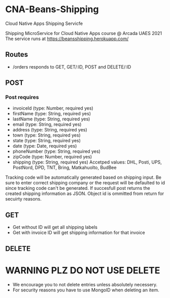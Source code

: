# CNA-Beans-Shipping
Cloud Native Apps Shipping Servicfe


Shipping MicroService for Cloud Native Apps course @ Arcada UAES 2021
The service runs at https://beansshipping.herokuapp.com/

## Routes 

- /orders responds to GET, GET/:ID, POST and DELETE/:ID

## POST

### Post requires 
- invoiceId (type: Number, required yes)
- firstName (type: String, required yes)
- lastName (type: String, required yes)
- email (type: String, required yes)
- address (type: String, required yes)
- town (type: String, required yes)
- state (type: String, required yes)
- date (type: Date, required yes)
- phoneNumber (type: String, required yes)
- zipCode (type: Number, required yes)
- shipping (type: String, required yes) Accetped values: DHL, Posti, UPS, PostNord, DPD, TNT, Bring, Matkahuolto, BudBee


Tracking code will be automatically generated based on shipping input.
Be sure to enter correct shipping company or the request will be defaulted to id since tracking code can't be generated. 
If succesfull post returns the created shipping information as JSON. Object id is ommitted from return for secuirty reasons.

## GET

- Get without ID will get all shipping labels
- Get with invoice ID will get shipping information for that invoice

## DELETE

# WARNING PLZ DO NOT USE DELETE

- We encourage you to not delete entries unless absolutely necessery. 
- For security reasons you have to use MongoID when deleting an item.